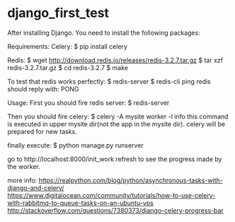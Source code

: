 # django_first_test
After installing Django. You need to install the following packages:

Requirements:
Celery:
  $ pip install celery

Redis:
  $ wget http://download.redis.io/releases/redis-3.2.7.tar.gz
  $ tar xzf redis-3.2.7.tar.gz
  $ cd redis-3.2.7
  $ make
 
  To test that redis works perfectly:
  $ redis-server
  $ redis-cli ping
  redis should reply with: PONG

Usage:
First you should fire redis server:
  $ redis-server

Then you should fire celery:
  $ celery -A mysite worker -l info
  this command is executed in upper mysite dir(not the app in the mysite dir).
  celery will be prepared for new tasks.

finally execute:
  $ python manage.py runserver

go to http://localhost:8000/init_work
refresh to see the progress made by the worker.

more info:
https://realpython.com/blog/python/asynchronous-tasks-with-django-and-celery/
https://www.digitalocean.com/community/tutorials/how-to-use-celery-with-rabbitmq-to-queue-tasks-on-an-ubuntu-vps
http://stackoverflow.com/questions/7380373/django-celery-progress-bar
